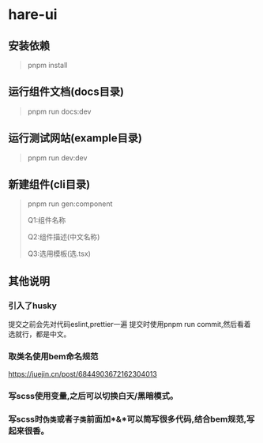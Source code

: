 # hare-ui

## 安装依赖

> pnpm install

## 运行组件文档(docs目录)

> pnpm run docs:dev

## 运行测试网站(example目录)

> pnpm run dev:dev

## 新建组件(cli目录)

> pnpm run gen:component
>
> Q1:组件名称
>
> Q2:组件描述(中文名称)
>
> Q3:选用模板(选.tsx)

## 其他说明
### 引入了husky
提交之前会先对代码eslint,prettier一遍
提交时使用pnpm run commit,然后看着选就行，都是中文。

### 取类名使用bem命名规范
https://juejin.cn/post/6844903672162304013

### 写scss使用变量,之后可以切换白天/黑暗模式。
### 写scss时`伪类`或者`子类`前面加*&*可以简写很多代码,结合bem规范,写起来很香。
